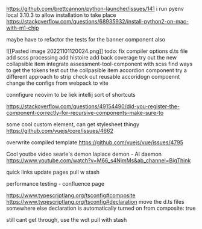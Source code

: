 https://github.com/brettcannon/python-launcher/issues/141
i run 
	pyenv local 3.10.3 to allow installation to take place
https://stackoverflow.com/questions/68935932/install-python2-on-mac-with-m1-chip

maybe have to refactor the tests for the banner component also

![[Pasted image 20221101120024.png]]
todo: 
	fix compiler options d.ts file
	add scss processing
	add histoire
	add back coverage
	try out the new collapsible item
	integrate assessment-tool-component with scss find ways to get the tokens
	test out the collpasible item accordion component
	try a different approach to strip
	check out reusable accoridogn compoennt
	change the configs from webpack to vite

connfigure neovim to be liek intellij sort of shortcuts

https://stackoverflow.com/questions/49154490/did-you-register-the-component-correctly-for-recursive-components-make-sure-to

some cool custom element, can get stylesheet thingy
https://github.com/vuejs/core/issues/4662

overwrite compiled template
https://github.com/vuejs/vue/issues/4795

Cool youtbe video
searle's demon
laplace demon - AI
daemon
https://www.youtube.com/watch?v=M66_s4NjmMs&ab_channel=BigThink

quick links
update pages
pull w stash

performance testing - confluence page

https://www.typescriptlang.org/tsconfig#composite
https://www.typescriptlang.org/tsconfig#declaration
move the d.ts files somewhere else
declaration is automatically turned on from composite: true

still cant get through, use the wdt pull with stash